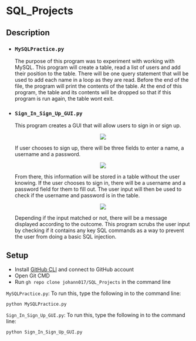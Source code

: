 # SQL_Projects

## Description
- ### `MySQLPractice.py`
  The purpose of this program was to experiment with working with MySQL. This program will create a table, read a list of users and add their position to the table. There will be one query statement that will be used to add each name in a loop as they are read. Before the end of the file, the program will print the contents of the table. At the end of this program, the table and its contents will be dropped so that if this program is run again, the table wont exit.

- ### `Sign_In_Sign_Up_GUI.py`
    This program creates a GUI that will allow users to sign in or sign up. 
  <p align="center">
    <img src="https://user-images.githubusercontent.com/57604319/125364574-994b2300-e327-11eb-9126-1a0655cf2d33.PNG" />
  </p> 
    If user chooses to sign up, there will be three fields to enter a name, a username and a password.
  <p align="center">
    <img src="https://user-images.githubusercontent.com/57604319/125364677-c0a1f000-e327-11eb-8a85-06d52236c761.PNG" />
  </p>
    From there, this information will be stored in a table without the user knowing. If the user chooses to sign in, there will be a username and a password field for them to fill out. The user input will then be used to check if the username and password is in the table.
  <p align="center">
    <img src="https://user-images.githubusercontent.com/57604319/125364694-c992c180-e327-11eb-824b-1bcec3cdd035.PNG" />
  </p> 
    Depending if the input matched or not, there will be a message displayed according to the outcome. This program scrubs the user input by checking if it contains any key SQL commands as a way to prevent the user from doing a basic SQL injection.

## Setup
- Install [GitHub CLI](https://cli.github.com/) and connect to GitHub account
- Open Git CMD
- Run `gh repo clone johann017/SQL_Projects` in the command line

`MySQLPractice.py`:
To run this, type the following in to the command line:
  ```
  python MySQLPractice.py
  ```


`Sign_In_Sign_Up_GUI.py`:
To run this, type the following in to the command line:
  ```
  python Sign_In_Sign_Up_GUI.py
  ```
